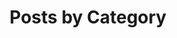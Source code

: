 ---
title: "Posts by Category"
permalink: /categories
layout: categories
author_profile: false
classes: wide
---